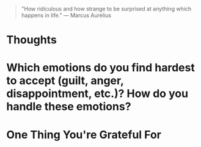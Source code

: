 
> \"How ridiculous and how strange to be surprised at anything which happens in life.\" — Marcus Aurelius

# Thoughts

# Which emotions do you find hardest to accept (guilt, anger, disappointment, etc.)? How do you handle these emotions?

# One Thing You're Grateful For

